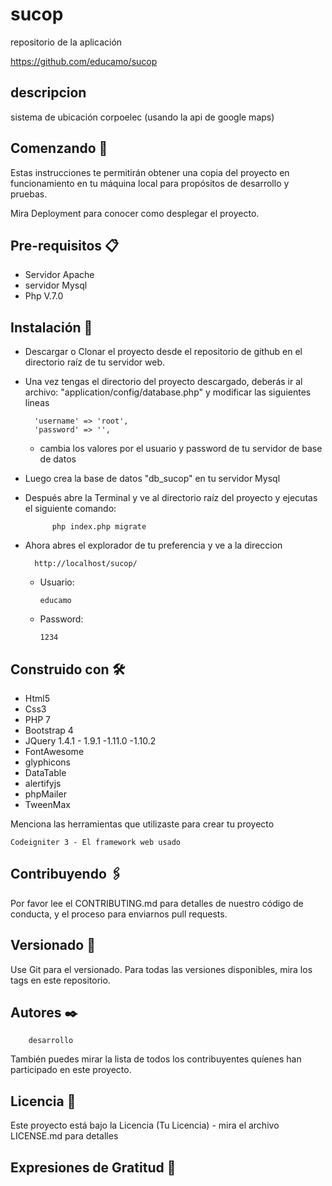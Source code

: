# sucop

repositorio de la aplicación

https://github.com/educamo/sucop 

## **descripcion**

sistema de ubicación corpoelec (usando la api de google maps)

## Comenzando 🚀

Estas instrucciones te permitirán obtener una copia del proyecto en funcionamiento en tu máquina local para propósitos de desarrollo y pruebas.

Mira Deployment para conocer como desplegar el proyecto.

## Pre-requisitos 📋

- Servidor Apache 
- servidor Mysql
- Php V.7.0

## Instalación 🔧

* Descargar o Clonar el proyecto desde el repositorio de github en el directorio raíz de tu servidor web.

* Una vez tengas el directorio del proyecto descargado, deberás ir al archivo: "application/config/database.php" y modificar las siguientes lineas

        'username' => 'root',
        'password' => '',


  * cambia los valores por el usuario y password de tu servidor de base de datos


* Luego crea la base de datos "db_sucop" en tu servidor Mysql

* Después abre la Terminal y ve al directorio raíz del proyecto y ejecutas el siguiente comando:

            php index.php migrate


* Ahora abres el explorador de tu preferencia y ve a la direccion

        http://localhost/sucop/

  - Usuario:

        educamo

  - Password:

        1234

## Construido con 🛠️
- Html5
- Css3
- PHP 7
- Bootstrap 4
- JQuery 1.4.1 - 1.9.1 -1.11.0 -1.10.2
- FontAwesome
- glyphicons
- DataTable
- alertifyjs
- phpMailer
- TweenMax

Menciona las herramientas que utilizaste para crear tu proyecto

    Codeigniter 3 - El framework web usado


## Contribuyendo 🖇️

Por favor lee el CONTRIBUTING.md para detalles de nuestro código de conducta, y el proceso para enviarnos pull requests.


## Versionado 📌

Use Git para el versionado. Para todas las versiones disponibles, mira los tags en este repositorio.

## Autores ✒️
        desarrollo

También puedes mirar la lista de todos los contribuyentes quíenes han participado en este proyecto.

## Licencia 📄

Este proyecto está bajo la Licencia (Tu Licencia) - mira el archivo LICENSE.md para detalles

## Expresiones de Gratitud 🎁
